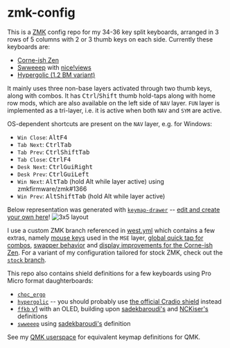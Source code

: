# zmk-config

This is a [ZMK](https://zmk.dev) config repo for my 34-36 key split keyboards, arranged in 3 rows of 5 columns with 2 or 3 thumb keys on each side.
Currently these keyboards are:
- [Corne-ish Zen](https://lowprokb.ca/products/corne-ish-zen)
- [Swweeep](https://github.com/sadekbaroudi/sweep36) with [nice!views](https://nicekeyboards.com/nice-view)
- [Hypergolic (1.2 BM variant)](https://github.com/davidphilipbarr/hypergolic)

It mainly uses three non-base layers activated through two thumb keys, along with combos. It has <kbd>Ctrl</kbd>/<kbd>Shift</kbd> thumb hold-taps along with home row mods, which are also available on the left side of `NAV` layer.
`FUN` layer is implemented as a tri-layer, i.e. it is active when both `NAV` and `SYM` are active.

OS-dependent shortcuts are present on the `NAV` layer, e.g. for Windows:
- `Win Close`: <kbd>Alt</kbd><kbd>F4</kbdy>
- `Tab Next`: <kbd>Ctrl</kbd><kbd>Tab</kbd>
- `Tab Prev`: <kbd>Ctrl</kbd><kbd>Shift</kbd><kbd>Tab</kbd>
- `Tab Close`: <kbd>Ctrl</kbd><kbd>F4</kbd>
- `Desk Next`: <kbd>Ctrl</kbd><kbd>Gui</kbd><kbd>Right</kbd>
- `Desk Prev`: <kbd>Ctrl</kbd><kbd>Gui</kbd><kbd>Left</kbd>
- `Win Next`: <kbd>Alt</kbd><kbd>Tab</kbd> (hold Alt while layer active) using zmkfirmware/zmk#1366
- `Win Prev`: <kbd>Alt</kbd><kbd>Shift</kbd><kbd>Tab</kbd> (hold Alt while layer active)

Below representation was generated with [`keymap-drawer`](https://github.com/caksoylar/keymap-drawer) -- [edit and create your own here](https://caksoylar.github.io/keymap-drawer?keymap_yaml=H4sIAAAAAAAC_41WbVPbRhD-zq_Yqm3oy0GQzFuc6UzxG4TYxkEYlxLXFfYFeyx8jiQ3YSj9a5nJL-vu3kk-yyaGGS13t3t7zz37rOQwuFezpLgB8PFu3BvL-xsVRIMi9FU0kb1IJUEiB8Yb6lioH12dtS968TQcJb3C571eYQNdMoopTaVao38AW3D9TkBHQE1AS0BJwKmAuoC2gCsBm85mNw17wJxHAoZFKCdR-CiAFs554Xg2MnOf50dhYuYXPPeHow_pyjGvNPwqzht6qbkUVM2leZM75myOI8P3p4A_BJQFVARcCngr4AQvIDYFbAt4mYYxqOAmzScguZ_KItwOVZw8WjHVuD8_w1ov-dOgL9nVPLq0PXOHf9VYSDVJZGRd0XJVZCgTmV52Ccy7TjVXJSQGKb_g4mCJkBekojWvkUGMmTAjkZVdE083c30SHm7mjIpXaitqdJIPOs2leZs7pm7mGQ5n01lRpUsWW5NF4AgnV6U0H0Bar1V1yk4BXTHbgdUx23XJbB8WyPiWXdk9uWy2iy_Mu9Ky5TAdN-blYsx2zVYXjGWGXeWzbGtM9ymLF3sQ82WBBpdNn-ZuSeHcqIZ8C5_Q-I1KmR0jTK54o7oYTtmQpuw-zndYIud3Mt-T-YHMj2Tevyd7QOaQzCuHC5rBcX6lhd_I9MhskfmLzA6ZXTJ7ZPbJbM83TmYh3kFb5-sX8v5C5gWZ12RcMh6ZApmXjt3lT3U3M2B3dJw1bq3dnHcn7xzKcJBtpBJYG1d1LPKaUdYZTaAcqhhzoxqgFcl_9KgpPyd6ZNyXKoT2NL1rK7iVUFGfJoIXeUqDchD2M3J0gfmOjGNRu5j7UafVeU7UHR5Tl-TWK-ej22FCEhjk-CbUGiqNNNRWEJPcW_j9wPGMIL-ZxDKibKYV9BYdTomeUwm6w9N0L75TrdI8pw4YntWh5mJnefgU8NnFZ4-4nMZQV_1xSjp-EHG13ljsuto-hh_gc4jPK3zcHXxtXYDL1mNbYLvLdi9HZkXGY0MNDzU_NZcQubj9bJZA2y_pQaleJR5HkwT8fjQRmmooRTIYc_ZyKIPIJrakVLKS2XMZy-Rb1C4tLe54IjV-EYjVXG8u285QytDITY-16BqKLkRa1qvzEcuxu7FS2kbWNuj0IJ1QH6TH9kFG46kc18K2c5YC0kZjNBiEEokf8Yw9NRV9wh9fdt6HHE9b7FscEEidiKeMzZovpuiruxsVa64fpkW49lAsXqErYIzf078d-g7RX4guVi7-Uug-WuEoMM8z4f-tDUeVH3QpiMJfrw0n5bopmJ_Wh2N698CE_7w-HLG7Kfbr9eHYnu6hCe-uZwbBeCkY_nR9Oxyze2n2f9eDwZeBu6_D-RXTUaSUhXABQRESNc1f2RDKPxxWnJJuE6CKsLPt5gk2IEt-qyyetf1_vcuxdFQMAAA%3D)!
![3x5 layout](https://caksoylar.github.io/zmk-config/3x5.clm.svg)

I use a custom ZMK branch referenced in [west.yml](config/west.yml) which contains a few extras, namely [mouse keys](https://github.com/zmkfirmware/zmk/pull/778) used in the `MSE` layer, [global quick tap for combos](https://github.com/zmkfirmware/zmk/pull/1387), [swapper behavior](https://github.com/zmkfirmware/zmk/pull/1366) and [display improvements for the Corne-ish Zen](https://gist.github.com/caksoylar/c411313990978e1903c244f03039187a).
For a variant of my configuration tailored for stock ZMK, check out the [`stock` branch](https://github.com/caksoylar/zmk-config/tree/stock).

This repo also contains shield definitions for a few keyboards using Pro Micro format daughterboards:
- [`choc_ergo`](https://keypcb.xyz/choc_ergo)
- [`hypergolic`](https://github.com/davidphilipbarr/hypergolic) -- you should probably use [the official Cradio shield](https://github.com/zmkfirmware/zmk/tree/main/app/boards/shields/cradio/) instead
- [`ffkb` v1](https://fingerpunch.xyz/product/faux-fox-keyboard/) with an OLED, building upon [sadekbaroudi's](https://github.com/sadekbaroudi/zmk-ffkb) and [NCKiser's](https://github.com/NCKiser/zmk-ffkb) definitions
- [`swweeep`](https://github.com/sadekbaroudi/sweep36) using [sadekbaroudi's](https://github.com/sadekbaroudi/zmk-swweeep) definition

See my [QMK userspace](https://github.com/caksoylar/qmk_userspace/) for equivalent keymap definitions for QMK.
